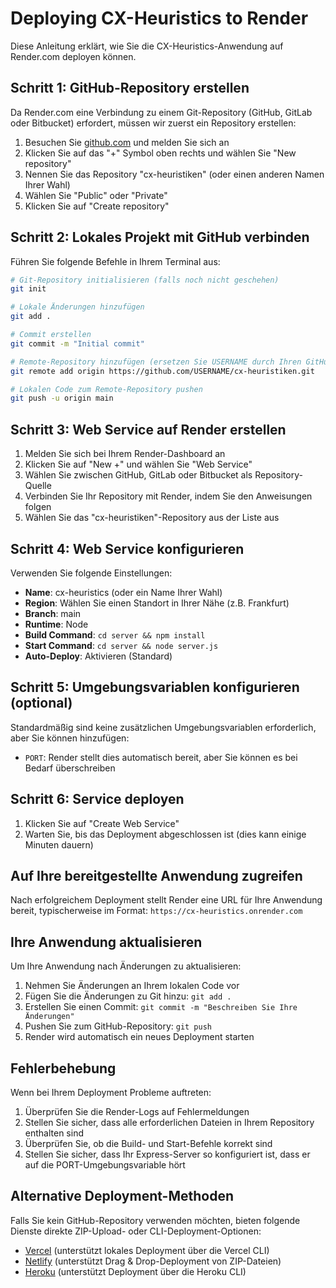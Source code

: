 # Deploying CX-Heuristics to Render

Diese Anleitung erklärt, wie Sie die CX-Heuristics-Anwendung auf Render.com deployen können.

## Schritt 1: GitHub-Repository erstellen

Da Render.com eine Verbindung zu einem Git-Repository (GitHub, GitLab oder Bitbucket) erfordert, müssen wir zuerst ein Repository erstellen:

1. Besuchen Sie [github.com](https://github.com) und melden Sie sich an
2. Klicken Sie auf das "+" Symbol oben rechts und wählen Sie "New repository"
3. Nennen Sie das Repository "cx-heuristiken" (oder einen anderen Namen Ihrer Wahl)
4. Wählen Sie "Public" oder "Private"
5. Klicken Sie auf "Create repository"

## Schritt 2: Lokales Projekt mit GitHub verbinden

Führen Sie folgende Befehle in Ihrem Terminal aus:

```bash
# Git-Repository initialisieren (falls noch nicht geschehen)
git init

# Lokale Änderungen hinzufügen
git add .

# Commit erstellen
git commit -m "Initial commit"

# Remote-Repository hinzufügen (ersetzen Sie USERNAME durch Ihren GitHub-Benutzernamen)
git remote add origin https://github.com/USERNAME/cx-heuristiken.git

# Lokalen Code zum Remote-Repository pushen
git push -u origin main
```

## Schritt 3: Web Service auf Render erstellen

1. Melden Sie sich bei Ihrem Render-Dashboard an
2. Klicken Sie auf "New +" und wählen Sie "Web Service"
3. Wählen Sie zwischen GitHub, GitLab oder Bitbucket als Repository-Quelle
4. Verbinden Sie Ihr Repository mit Render, indem Sie den Anweisungen folgen
5. Wählen Sie das "cx-heuristiken"-Repository aus der Liste aus

## Schritt 4: Web Service konfigurieren

Verwenden Sie folgende Einstellungen:
- **Name**: cx-heuristics (oder ein Name Ihrer Wahl)
- **Region**: Wählen Sie einen Standort in Ihrer Nähe (z.B. Frankfurt)
- **Branch**: main
- **Runtime**: Node
- **Build Command**: `cd server && npm install`
- **Start Command**: `cd server && node server.js`
- **Auto-Deploy**: Aktivieren (Standard)

## Schritt 5: Umgebungsvariablen konfigurieren (optional)

Standardmäßig sind keine zusätzlichen Umgebungsvariablen erforderlich, aber Sie können hinzufügen:
- `PORT`: Render stellt dies automatisch bereit, aber Sie können es bei Bedarf überschreiben

## Schritt 6: Service deployen

1. Klicken Sie auf "Create Web Service"
2. Warten Sie, bis das Deployment abgeschlossen ist (dies kann einige Minuten dauern)

## Auf Ihre bereitgestellte Anwendung zugreifen

Nach erfolgreichem Deployment stellt Render eine URL für Ihre Anwendung bereit, typischerweise im Format:
`https://cx-heuristics.onrender.com`

## Ihre Anwendung aktualisieren

Um Ihre Anwendung nach Änderungen zu aktualisieren:
1. Nehmen Sie Änderungen an Ihrem lokalen Code vor
2. Fügen Sie die Änderungen zu Git hinzu: `git add .`
3. Erstellen Sie einen Commit: `git commit -m "Beschreiben Sie Ihre Änderungen"`
4. Pushen Sie zum GitHub-Repository: `git push`
5. Render wird automatisch ein neues Deployment starten

## Fehlerbehebung

Wenn bei Ihrem Deployment Probleme auftreten:
1. Überprüfen Sie die Render-Logs auf Fehlermeldungen
2. Stellen Sie sicher, dass alle erforderlichen Dateien in Ihrem Repository enthalten sind
3. Überprüfen Sie, ob die Build- und Start-Befehle korrekt sind
4. Stellen Sie sicher, dass Ihr Express-Server so konfiguriert ist, dass er auf die PORT-Umgebungsvariable hört

## Alternative Deployment-Methoden

Falls Sie kein GitHub-Repository verwenden möchten, bieten folgende Dienste direkte ZIP-Upload- oder CLI-Deployment-Optionen:
- [Vercel](https://vercel.com) (unterstützt lokales Deployment über die Vercel CLI)
- [Netlify](https://www.netlify.com) (unterstützt Drag & Drop-Deployment von ZIP-Dateien)
- [Heroku](https://www.heroku.com) (unterstützt Deployment über die Heroku CLI)
